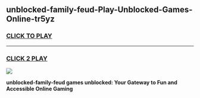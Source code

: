 
## unblocked-family-feud-Play-Unblocked-Games-Online-tr5yz
<h3>
<a href="https://premium76.site?title=unblocked-family-feud&ref=25A">CLICK TO PLAY</a></h3>
<hr>

<h3>
<a href="https://premium76.site?title=unblocked-family-feud&ref=25A">CLICK 2 PLAY</a>
  
</h3>

<a href="https://premium76.site?title=unblocked-family-feud&ref=25A"><img src="https://clearcache.store/games.png"></a>


**unblocked-family-feud games unblocked: Your Gateway to Fun and Accessible Online Gaming**
